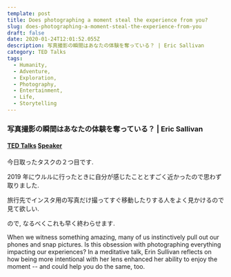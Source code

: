 ```yaml
---
template: post
title: Does photographing a moment steal the experience from you?
slug: does-photographing-a-moment-steal-the-experience-from-you
draft: false
date: 2020-01-24T12:01:52.055Z
description: 写真撮影の瞬間はあなたの体験を奪っている？ | Eric Sallivan
category: TED Talks
tags:
  - Humanity,
  - Adventure,
  - Exploration,
  - Photography,
  - Entertainment,
  - Life,
  - Storytelling
---
```


### 写真撮影の瞬間はあなたの体験を奪っている？ | Eric Sallivan

#### [TED Talks](https://www.ted.com/talks/erin_sullivan_does_photographing_a_moment_steal_the_experience_from_you) [Speaker](https://www.ted.com/speakers/erin_sullivan)

今日取ったタスクの２つ目です.

2019 年にウルルに行ったときに自分が感じたこととすごく近かったので思わず取りました.

旅行先でインスタ用の写真だけ撮ってすぐ移動したりする人をよく見かけるので見て欲しい.

ので, なるべくこれも早く終わらせます.

When we witness something amazing, many of us instinctively pull out our phones and snap pictures. Is this obsession with photographing everything impacting our experiences? In a meditative talk, Erin Sullivan reflects on how being more intentional with her lens enhanced her ability to enjoy the moment -- and could help you do the same, too.

